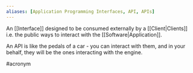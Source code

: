 ```yaml
---
aliases: [Application Programming Interfaces, API, APIs]
---
```


An [[Interface]] designed to be consumed externally by a [[Client|Clients]]  i.e. the public ways to interact with the [[Software|Application]].

An API is like the pedals of a car - you can interact with them, and in your behalf, they will be the ones interacting with the engine.

#acronym 